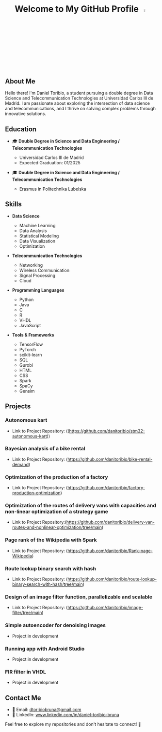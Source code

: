 <div align="center">
  
# Welcome to My GitHub Profile <img src="https://images.emojiterra.com/google/noto-emoji/unicode-15/animated/1f44b.gif" width="5%" height = "5%" alt="Animación de ejemplo">

</div>

## About Me

Hello there! I'm Daniel Toribio, a student pursuing a double degree in Data Science and Telecommunication Technologies at Universidad Carlos III de Madrid. I am passionate about exploring the intersection of data science and telecommunications, and I thrive on solving complex problems through innovative solutions.

## Education

- 🎓 **Double Degree in Science and Data Engineering / Telecommunication Technologies**
  - Universidad Carlos III de Madrid
  - Expected Graduation: 01/2025

- 🎓 **Double Degree in Science and Data Engineering / Telecommunication Technologies**
  - Erasmus in Politechnika Lubelska

## Skills

- **Data Science**
  - Machine Learning
  - Data Analysis
  - Statistical Modeling
  - Data Visualization
  - Optimization

- **Telecommunication Technologies**
  - Networking
  - Wireless Communication
  - Signal Processing
  - Cloud

- **Programming Languages**
  - Python
  - Java
  - C
  - R
  - VHDL
  - JavaScript

- **Tools & Frameworks**
  - TensorFlow
  - PyTorch
  - scikit-learn
  - SQL
  - Gurobi
  - HTML
  - CSS
  - Spark
  - SpaCy
  - Gensim

## Projects

### Autonomous kart
- Link to Project Repository: ((https://github.com/danitoribio/stm32-autonomous-kart))

### Bayesian analysis of a bike rental
- Link to Project Repository: (https://github.com/danitoribio/bike-rental-demand)

### Optimization of the production of a factory
- Link to Project Repository: (https://github.com/danitoribio/factory-production-optimization)

### Optimization of the routes of delivery vans with capacities and non-linear optimization of a strategy game
- Link to Project Repository:(https://github.com/danitoribio/delivery-van-routes-and-nonlinear-optimization/tree/main)

### Page rank of the Wikipedia with Spark
- Link to Project Repository: (https://github.com/danitoribio/Rank-page-Wikipedia)

### Route lookup binary search with hash
- Link to Project Repository: (https://github.com/danitoribio/route-lookup-binary-search-with-hash/tree/main)

### Design of an image filter function, parallelizable and scalable
- Link to Project Repository: (https://github.com/danitoribio/image-filter/tree/main)

### Simple autoencoder for denoising images
- Project in development

### Running app with Android Studio
- Project in development

### FIR filter in VHDL
- Project in development

## Contact Me

- 📧 Email: dtoribiobruna@gmail.com
- 💼 LinkedIn: www.linkedin.com/in/daniel-toribio-bruna

Feel free to explore my repositories and don't hesitate to connect! 🚀
